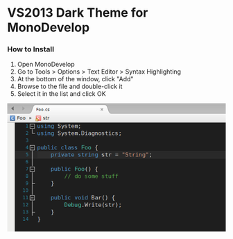 # VS2013 Dark Theme for MonoDevelop
### How to Install
1. Open MonoDevelop
2. Go to Tools > Options > Text Editor > Syntax Highlighting
3. At the bottom of the window, click "Add"
4. Browse to the file and double-click it
5. Select it in the list and click OK

![Preview](https://raw.githubusercontent.com/abluescarab/monodevelop-vs2013-dark-theme/master/preview.png)